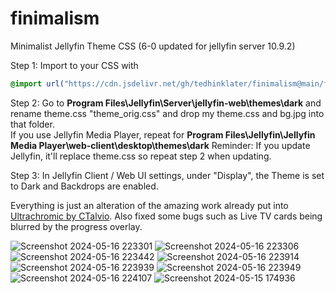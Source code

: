 # finimalism
Minimalist Jellyfin Theme CSS (6-0 updated for jellyfin server 10.9.2)

Step 1: Import to your CSS with

```css
@import url("https://cdn.jsdelivr.net/gh/tedhinklater/finimalism@main/finimalism6-0.css");

```

Step 2: Go to **Program Files\Jellyfin\Server\jellyfin-web\themes\dark** and rename theme.css "theme_orig.css" and drop my theme.css and bg.jpg into that folder.<br>
If you use Jellyfin Media Player, repeat for **Program Files\Jellyfin\Jellyfin Media Player\web-client\desktop\themes\dark**
Reminder: If you update Jellyfin, it'll replace theme.css so repeat step 2 when updating.

Step 3: In Jellyfin Client / Web UI settings, under "Display", the Theme is set to Dark and Backdrops are enabled. 

Everything is just an alteration of the amazing work already put into [Ultrachromic by CTalvio](https://github.com/CTalvio/Ultrachromic). Also fixed some bugs such as Live TV cards being blurred by the progress overlay.


![Screenshot 2024-05-16 223301](https://github.com/tedhinklater/finimalism/assets/66086488/e2db2569-4dc2-4493-907c-9fbb2f6ebc35)
![Screenshot 2024-05-16 223306](https://github.com/tedhinklater/finimalism/assets/66086488/897838db-b276-412e-9836-7d0ad2ddb108)
![Screenshot 2024-05-16 223442](https://github.com/tedhinklater/finimalism/assets/66086488/6264e61a-f45d-435a-8a46-7c98cebb6094)
![Screenshot 2024-05-16 223914](https://github.com/tedhinklater/finimalism/assets/66086488/78812c03-ff4d-4855-80e7-a6a631874c34)
![Screenshot 2024-05-16 223939](https://github.com/tedhinklater/finimalism/assets/66086488/fb137cc8-8c21-4676-ab2f-ab39526d770c)
![Screenshot 2024-05-16 223949](https://github.com/tedhinklater/finimalism/assets/66086488/87bc8843-ef50-44d3-bd4b-f4163901fbaa)
![Screenshot 2024-05-16 224107](https://github.com/tedhinklater/finimalism/assets/66086488/45f50be4-458e-43ee-88c0-2a70058c3287)
![Screenshot 2024-05-15 174936](https://github.com/tedhinklater/finimalism/assets/66086488/976319a8-09eb-4bb8-be4d-1ebbc53e9180)
